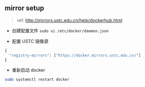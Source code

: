 ## mirror setup

> ref: http://mirrors.ustc.edu.cn/help/dockerhub.html

- 创建配置文件 `sudo vi /etc/docker/daemon.json`

- 配置 USTC 镜像源

```dockerfile
{
  "registry-mirrors": ["https://docker.mirrors.ustc.edu.cn/"]
}
```

- 重新启动 docker

```sh
sudo systemctl restart docker
```


